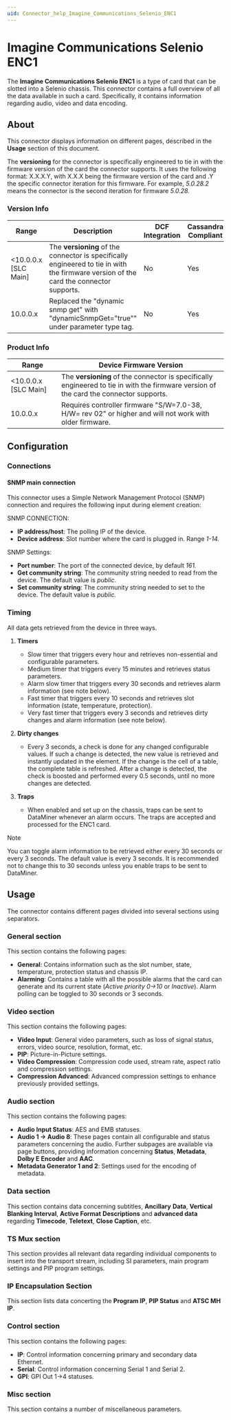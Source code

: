 ```yaml
---
uid: Connector_help_Imagine_Communications_Selenio_ENC1
---
```


# Imagine Communications Selenio ENC1

The **Imagine Communications Selenio ENC1** is a type of card that can be slotted into a Selenio chassis. This connector contains a full overview of all the data available in such a card. Specifically, it contains information regarding audio, video and data encoding.

## About

This connector displays information on different pages, described in the **Usage** section of this document.

The **versioning** for the connector is specifically engineered to tie in with the firmware version of the card the connector supports. It uses the following format: X.X.X.Y, with X.X.X being the firmware version of the card and .Y the specific connector iteration for this firmware. For example, *5.0.28.2* means the connector is the second iteration for firmware *5.0.28.*

### Version Info

| Range | Description | DCF Integration | Cassandra Compliant |
|--|--|--|--|
| \<10.0.0.x [SLC Main] | The **versioning** of the connector is specifically engineered to tie in with the firmware version of the card the connector supports. | No | Yes |
| 10.0.0.x | Replaced the "dynamic snmp get" with "dynamicSnmpGet="true"" under parameter type tag. | No | Yes |

### Product Info

| Range | Device Firmware Version |
|--|--|
| \<10.0.0.x [SLC Main] | The **versioning** of the connector is specifically engineered to tie in with the firmware version of the card the connector supports. |
| 10.0.0.x | Requires controller firmware "S/W=7.0-38, H/W= rev 02" or higher and will not work with older firmware. |

## Configuration

### Connections

#### SNMP main connection

This connector uses a Simple Network Management Protocol (SNMP) connection and requires the following input during element creation:

SNMP CONNECTION:

- **IP address/host**: The polling IP of the device.
- **Device address**: Slot number where the card is plugged in. Range *1-14.*

SNMP Settings:

- **Port number**: The port of the connected device, by default *161.*
- **Get community string**: The community string needed to read from the device. The default value is *public*.
- **Set community string**: The community string needed to set to the device. The default value is *public.*

### Timing

All data gets retrieved from the device in three ways.

1. **Timers**

   - Slow timer that triggers every hour and retrieves non-essential and configurable parameters.
   - Medium timer that triggers every 15 minutes and retrieves status parameters.
   - Alarm slow timer that triggers every 30 seconds and retrieves alarm information (see note below).
   - Fast timer that triggers every 10 seconds and retrieves slot information (state, temperature, protection).
   - Very fast timer that triggers every 3 seconds and retrieves dirty changes and alarm information (see note below).

1. **Dirty changes**

   - Every 3 seconds, a check is done for any changed configurable values. If such a change is detected, the new value is retrieved and instantly updated in the element. If the change is the cell of a table, the complete table is refreshed. After a change is detected, the check is boosted and performed every 0.5 seconds, until no more changes are detected.

1. **Traps**

   - When enabled and set up on the chassis, traps can be sent to DataMiner whenever an alarm occurs. The traps are accepted and processed for the ENC1 card.

> [!NOTE]
> You can toggle alarm information to be retrieved either every 30 seconds or every 3 seconds. The default value is every 3 seconds. It is recommended not to change this to 30 seconds unless you enable traps to be sent to DataMiner.

## Usage

The connector contains different pages divided into several sections using separators.

### General section

This section contains the following pages:

- **General**: Contains information such as the slot number, state, temperature, protection status and chassis IP.
- **Alarming**: Contains a table with all the possible alarms that the card can generate and its current state (*Active priority 0-\>10* or *Inactive*). Alarm polling can be toggled to 30 seconds or 3 seconds.

### Video section

This section contains the following pages:

- **Video Input**: General video parameters, such as loss of signal status, errors, video source, resolution, format, etc.
- **PIP**: Picture-in-Picture settings.
- **Video Compression**: Compression code used, stream rate, aspect ratio and compression settings.
- **Compression Advanced**: Advanced compression settings to enhance previously provided settings.

### Audio section

This section contains the following pages:

- **Audio Input Status**: AES and EMB statuses.
- **Audio 1 -\> Audio 8**: These pages contain all configurable and status parameters concerning the audio. Further subpages are available via page buttons, providing information concerning **Status**, **Metadata**, **Dolby E Encoder** and **AAC**.
- **Metadata Generator 1 and 2**: Settings used for the encoding of metadata.

### Data section

This section contains data concerning subtitles, **Ancillary** **Data**, **Vertical Blanking Interval**, **Active Format** **Descriptions** and **advanced data** regarding **Timecode**, **Teletext**, **Close Caption**, etc.

### TS Mux section

This section provides all relevant data regarding individual components to insert into the transport stream, including SI parameters, main program settings and PIP program settings.

### IP Encapsulation Section

This section lists data concerting the **Program IP**, **PIP Status** and **ATSC MH IP**.

### Control section

This section contains the following pages:

- **IP**: Control information concerning primary and secondary data Ethernet.
- **Serial**: Control information concerning Serial 1 and Serial 2.
- **GPI**: GPI Out 1-\>4 statuses.

### Misc section

This section contains a number of miscellaneous parameters.
